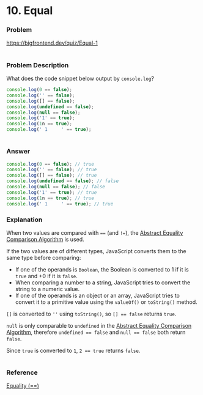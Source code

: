 # 10. Equal

### Problem

https://bigfrontend.dev/quiz/Equal-1

#

### Problem Description

What does the code snippet below output by `console.log`?

```js
console.log(0 == false);
console.log('' == false);
console.log([] == false);
console.log(undefined == false);
console.log(null == false);
console.log('1' == true);
console.log(1n == true);
console.log(' 1     ' == true);
```

#

### Answer

```js
console.log(0 == false); // true
console.log('' == false); // true
console.log([] == false); // true
console.log(undefined == false); // false
console.log(null == false); // false
console.log('1' == true); // true
console.log(1n == true); // true
console.log(' 1     ' == true); // true
```

### Explanation

When two values are compared with `==` (and `!=`), the [Abstract Equality Comparison Algorithm](http://www.ecma-international.org/ecma-262/5.1/#sec-11.9.3) is used.

If the two values are of different types, JavaScript converts them to the same type before comparing:

- If one of the operands is `Boolean`, the Boolean is converted to 1 if it is `true` and +0 if it is `false`.
- When comparing a number to a string, JavaScript tries to convert the string to a numeric value.
- If one of the operands is an object or an array, JavaScript tries to convert it to a primitive value using the `valueOf()` or `toString()` method.

`[]` is converted to `''` using `toString()`, so `[] == false` returns `true`.

`null` is only comparable to `undefined` in the [Abstract Equality Comparison Algorithm](http://www.ecma-international.org/ecma-262/5.1/#sec-11.9.3), therefore `undefined == false` and `null == false` both return `false`.

Since `true` is converted to `1`, `2 == true` returns `false`.

#

### Reference

[Equality (==)](https://developer.mozilla.org/en-US/docs/Web/JavaScript/Reference/Operators/Equality)
